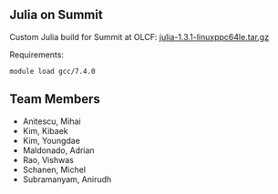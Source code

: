 ## Julia on Summit

Custom Julia build for Summit at OLCF: [julia-1.3.1-linuxppc64le.tar.gz](https://www.mcs.anl.gov/~schanen/julia-1.3.1-linuxppc64le.tar.gz)

Requirements:

```
module load gcc/7.4.0
```
## Team Members

* Anitescu, Mihai
* Kim, Kibaek
* Kim, Youngdae
* Maldonado, Adrian
* Rao, Vishwas
* Schanen, Michel
* Subramanyam, Anirudh
